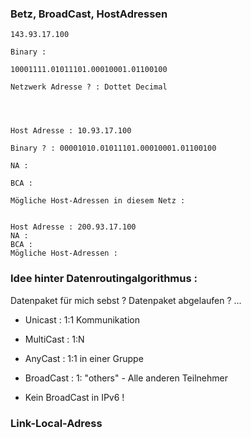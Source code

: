 

### Betz, BroadCast, HostAdressen 

```
143.93.17.100

Binary : 

10001111.01011101.00010001.01100100

Netzwerk Adresse ? : Dottet Decimal 




Host Adresse : 10.93.17.100 

Binary ? : 00001010.01011101.00010001.01100100

NA : 

BCA : 

Mögliche Host-Adressen in diesem Netz : 


Host Adresse : 200.93.17.100
NA : 
BCA : 
Mögliche Host-Adressen : 

```


### Idee hinter Datenroutingalgorithmus : 

Datenpaket für mich sebst ? 
Datenpaket abgelaufen ? 
... 

- Unicast : 1:1 Kommunikation 
- MultiCast : 1:N 
- AnyCast : 1:1 in einer Gruppe
- BroadCast : 1: "others" - Alle anderen Teilnehmer 

- Kein BroadCast in IPv6 ! 

### Link-Local-Adress 

